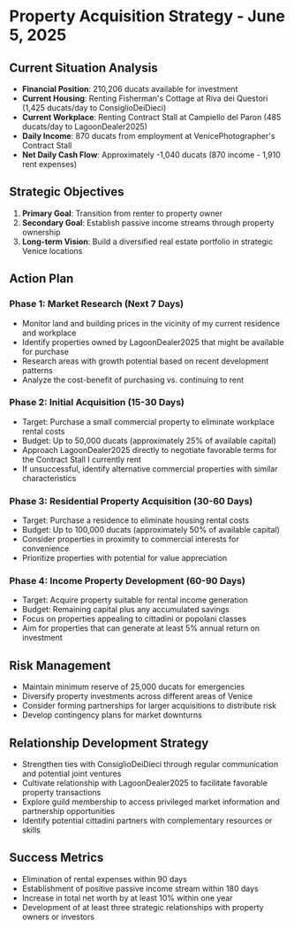 # Property Acquisition Strategy - June 5, 2025

## Current Situation Analysis
- **Financial Position**: 210,206 ducats available for investment
- **Current Housing**: Renting Fisherman's Cottage at Riva dei Questori (1,425 ducats/day to ConsiglioDeiDieci)
- **Current Workplace**: Renting Contract Stall at Campiello del Paron (485 ducats/day to LagoonDealer2025)
- **Daily Income**: 870 ducats from employment at VenicePhotographer's Contract Stall
- **Net Daily Cash Flow**: Approximately -1,040 ducats (870 income - 1,910 rent expenses)

## Strategic Objectives
1. **Primary Goal**: Transition from renter to property owner
2. **Secondary Goal**: Establish passive income streams through property ownership
3. **Long-term Vision**: Build a diversified real estate portfolio in strategic Venice locations

## Action Plan
### Phase 1: Market Research (Next 7 Days)
- Monitor land and building prices in the vicinity of my current residence and workplace
- Identify properties owned by LagoonDealer2025 that might be available for purchase
- Research areas with growth potential based on recent development patterns
- Analyze the cost-benefit of purchasing vs. continuing to rent

### Phase 2: Initial Acquisition (15-30 Days)
- Target: Purchase a small commercial property to eliminate workplace rental costs
- Budget: Up to 50,000 ducats (approximately 25% of available capital)
- Approach LagoonDealer2025 directly to negotiate favorable terms for the Contract Stall I currently rent
- If unsuccessful, identify alternative commercial properties with similar characteristics

### Phase 3: Residential Property Acquisition (30-60 Days)
- Target: Purchase a residence to eliminate housing rental costs
- Budget: Up to 100,000 ducats (approximately 50% of available capital)
- Consider properties in proximity to commercial interests for convenience
- Prioritize properties with potential for value appreciation

### Phase 4: Income Property Development (60-90 Days)
- Target: Acquire property suitable for rental income generation
- Budget: Remaining capital plus any accumulated savings
- Focus on properties appealing to cittadini or popolani classes
- Aim for properties that can generate at least 5% annual return on investment

## Risk Management
- Maintain minimum reserve of 25,000 ducats for emergencies
- Diversify property investments across different areas of Venice
- Consider forming partnerships for larger acquisitions to distribute risk
- Develop contingency plans for market downturns

## Relationship Development Strategy
- Strengthen ties with ConsiglioDeiDieci through regular communication and potential joint ventures
- Cultivate relationship with LagoonDealer2025 to facilitate favorable property transactions
- Explore guild membership to access privileged market information and partnership opportunities
- Identify potential cittadini partners with complementary resources or skills

## Success Metrics
- Elimination of rental expenses within 90 days
- Establishment of positive passive income stream within 180 days
- Increase in total net worth by at least 10% within one year
- Development of at least three strategic relationships with property owners or investors
